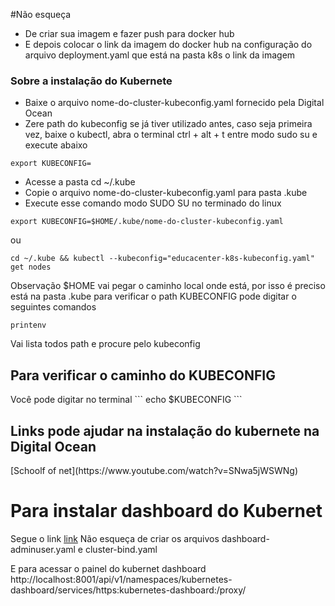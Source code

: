 #Não esqueça
* De criar sua imagem e fazer push para docker hub 
* E depois colocar o link da imagem do docker hub na configuração do arquivo deployment.yaml que está na pasta k8s o link da imagem


### Sobre a instalação do Kubernete
* Baixe o arquivo  nome-do-cluster-kubeconfig.yaml fornecido pela Digital Ocean
* Zere path do kubeconfig se já tiver utilizado antes, caso seja primeira vez, baixe o kubectl, abra o terminal ctrl + alt + t entre modo sudo su e execute abaixo
```
export KUBECONFIG=
```
* Acesse a pasta cd ~/.kube
* Copie o arquivo nome-do-cluster-kubeconfig.yaml para pasta .kube
* Execute esse comando modo SUDO SU no terminado do linux 
``` 
export KUBECONFIG=$HOME/.kube/nome-do-cluster-kubeconfig.yaml
``` 
ou 
```
cd ~/.kube && kubectl --kubeconfig="educacenter-k8s-kubeconfig.yaml" get nodes
```
Observação $HOME vai pegar o caminho local onde está, por isso é preciso está na pasta .kube
para verificar o path KUBECONFIG pode digitar o seguintes comandos
```
printenv
```
Vai lista todos path e procure pelo kubeconfig

<h2> Para verificar o caminho do KUBECONFIG </h2>
Você pode digitar no terminal
```
echo $KUBECONFIG
```

<h2> Links pode ajudar na instalação do kubernete na Digital Ocean </h2>
[Schoolf of net](https://www.youtube.com/watch?v=SNwa5jWSWNg)


<h1> Para instalar dashboard do Kubernet </h1>

Segue o link 
[link](https://kubernetes.io/docs/tasks/access-application-cluster/web-ui-dashboard/)
Não esqueça de criar os arquivos dashboard-adminuser.yaml e cluster-bind.yaml

E para acessar o painel do kubernet dashboard
http://localhost:8001/api/v1/namespaces/kubernetes-dashboard/services/https:kubernetes-dashboard:/proxy/